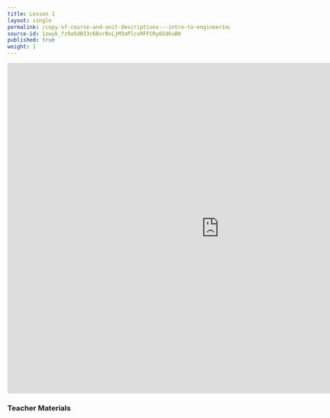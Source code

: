 ```yaml
---
title: Lesson 1
layout: single
permalink: /copy-of-course-and-unit-descriptions---intro-to-engineering-de-only-copy/
source-id: 1zwyk_fz9a5dB33c6BvrBxLjM3oPlcxRFFCRy65d6uB0
published: true
weight: 1
---
```

<iframe src="https://docs.google.com/presentation/d/e/2PACX-1vTfszH1CYR_51BE_9HqNGDwbu6ShiWICqCiKu07QeC1pJ89TBe_Rj2DaNiWkwZ2Ylt_ZW9c_e0bOupz/embed?start=false&loop=false&delayms=3000" frameborder="0" width="960" height="749" allowfullscreen="true" mozallowfullscreen="true" webkitallowfullscreen="true"></iframe>

### Teacher Materials

